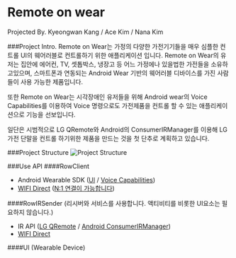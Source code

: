 # Remote on wear
Projected By. Kyeongwan Kang / Ace Kim / Nana Kim

###Project Intro.
Remote on Wear는 가정의 다양한 가전기기들을 매우 심플한 컨트롤 UI의 웨어러블로 컨트롤하기 위한 애플리케이션 입니다. Remote on Wear의 유저는 집안에 에어컨, TV, 셋톱박스, 냉장고 등 어느 가정에나 있을법한 가전들을 소유하고있으며, 스마트폰과 연동되는 Android Wear 기반의 웨어러블 디바이스를 가진 사람들이 사용 가능한 제품입니다.

또한 Remote on Wear는 시각장애인 유저들을 위해 Android wear의 Voice Capabilities를 이용하여 Voice 명령으로도 가전제품을 컨트롤 할 수 있는 애플리케이션으로 기능을 선보입니다.

일단은 시범적으로 LG QRemote와 Android의 ConsumerIRManager를 이용해 LG 가전 단말을 컨트롤 하기위한 제품을 만드는 것을 첫 단추로 계획하고 있습니다.

###Project Structure
![Project Structure](http://s4.postimg.org/6fxb0cmct/2015_10_16_3_12_21.png)

###Use API
####RowClient
- Android Wearable SDK ([UI](https://developer.android.com/intl/ko/training/wearables/ui/index.html) / [Voice Capabilities](https://developer.android.com/intl/ko/training/wearables/apps/voice.html))
- [WIFI Direct](http://developer.android.com/intl/ko/training/connect-devices-wirelessly/wifi-direct.html) ([N:1 연결이 가능합니다](https://www.youtube.com/watch?v=6emgRvH4mTo&list=UUQmz9albYeqArJvmpmaQpGQ&index=1&feature=plcp))

####RowIRSender (리시버와 서비스를 사용합니다. 액티비티를 비롯한 UI요소는 필요하지 않습니다.)
- IR API ([LG QRemote](http://developer.lge.com/resource/mobile/RetrieveDocDevLibrary.dev) / [Android ConsumerIRManager](https://developer.android.com/intl/ko/reference/android/hardware/ConsumerIrManager.html))
- [WIFI Direct](http://developer.android.com/intl/ko/training/connect-devices-wirelessly/wifi-direct.html)

####UI (Wearable Device)
